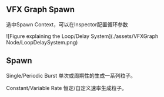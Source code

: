 ## VFX Graph  Spawn

选中Spawn Context，可以在Inspector配置循环参数

![Figure explaining the Loop/Delay System](./assets/VFXGraph  Node/LoopDelaySystem.png)

## Spawn

Single/Periodic Burst  单次或周期性的生成一系列粒子。

Constant/Variable Rate 恒定/自定义速率生成粒子。

